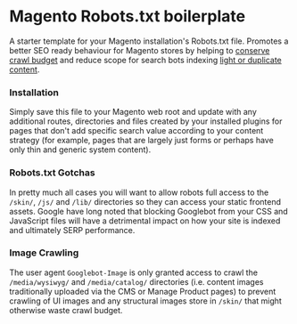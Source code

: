 # Magento Robots.txt boilerplate

A starter template for your Magento installation's Robots.txt file. Promotes a better SEO ready behaviour for Magento stores by helping to [conserve crawl budget](http://searchengineland.com/how-i-think-crawl-budget-works-sort-of-59768) and reduce scope for search bots indexing [light or duplicate content](https://moz.com/blog/fat-pandas-and-thin-content).

### Installation

Simply save this file to your Magento web root and update with any additional routes, directories and files created by your installed plugins for pages that don't add specific search value according to your content strategy (for example, pages that are largely just forms or perhaps have only thin and generic system content).

### Robots.txt Gotchas

In pretty much all cases you will want to allow robots full access to the `/skin/`, `/js/` and `/lib/` directories so they can access your static frontend assets. Google have long noted that blocking Googlebot from your CSS and JavaScript files will have a detrimental impact on how your site is indexed and ultimately SERP performance.

### Image Crawling

The user agent `Googlebot-Image` is only granted access to crawl the `/media/wysiwyg/` and `/media/catalog/` directories (i.e. content images traditionally uploaded via the CMS or Manage Product pages) to prevent crawling of UI images and any structural images store in `/skin/` that might otherwise waste crawl budget.